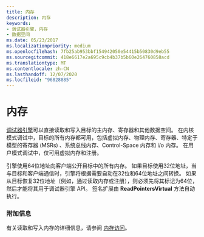 ```yaml
---
title: 内存
description: 内存
keywords:
- 调试器引擎，内存
- 数据空间
ms.date: 05/23/2017
ms.localizationpriority: medium
ms.openlocfilehash: 7fb25ab953bbf154942050e54415b50830d9eb55
ms.sourcegitcommit: 418e6617e2a695c9cb4b37b5b60e264760858acd
ms.translationtype: MT
ms.contentlocale: zh-CN
ms.lasthandoff: 12/07/2020
ms.locfileid: "96828885"
---
```

# <a name="memory"></a>内存


[调试器引擎](introduction.md#debugger-engine)可以直接读取和写入目标的主内存、寄存器和其他数据空间。 在内核模式调试中，目标的所有内存都可用，包括虚拟内存、物理内存、寄存器、特定于模型的寄存器 (MSRs) 、系统总线内存、Control-Space 内存和 i/o 内存。 在用户模式调试中，仅可用虚拟内存和注册。

引擎使用64位地址向客户端公开目标中的所有内存。 如果目标使用32位地址，当与目标和客户端通信时，引擎将根据需要自动在32位和64位地址之间转换。 如果从目标恢复32位地址（例如，通过读取内存或注册），则必须先将其标记为64位，然后才能将其用于调试器引擎 API。 签名扩展由 **ReadPointersVirtual** 方法自动执行。

### <a name="span-idadditional_informationspanspan-idadditional_informationspanadditional-information"></a><span id="additional_information"></span><span id="ADDITIONAL_INFORMATION"></span>附加信息

有关读取和写入内存的详细信息，请参阅 [内存访问](memory-access.md)。

 

 





